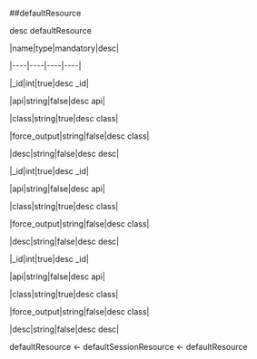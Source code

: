 ##defaultResource

desc defaultResource

|name|type|mandatory|desc|

|----|----|----|----|

|_id|int|true|desc _id|

|api|string|false|desc api|

|class|string|true|desc class|

|force_output|string|false|desc class|

|desc|string|false|desc desc|

|_id|int|true|desc _id|

|api|string|false|desc api|

|class|string|true|desc class|

|force_output|string|false|desc class|

|desc|string|false|desc desc|

|_id|int|true|desc _id|

|api|string|false|desc api|

|class|string|true|desc class|

|force_output|string|false|desc class|

|desc|string|false|desc desc|

defaultResource <- defaultSessionResource <- defaultResource

